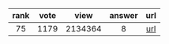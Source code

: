 
| rank | vote | view | answer | url |
|:-:|:-:|:-:|:-:|:-:|
|75|1179|2134364|8| [url](http://stackoverflow.com/questions/2835559/parsing-values-from-a-json-file) |
